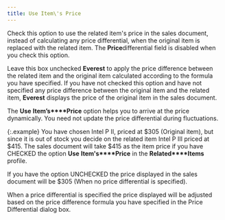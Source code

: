 ```yaml
---
title: Use Item\'s Price
---
```



Check this option  to use the related item's price in the  sales document, instead of calculating any price differential, when the  original item is replaced with the related item. The **Price**differential field is disabled  when you check this option.


Leave this box unchecked  **Everest**  to apply the price difference between the related item and the original  item calculated according to the formula you have specified. If you have  not checked this option and have not specified any price difference between  the original item and the related item, **Everest**  displays the price of the original item in the sales document.


The **Use** **Item’s****Price** option helps you to arrive  at the price dynamically. You need not update the price differential during  fluctuations.


{:.example}
You have  chosen Intel P II, priced at $305 (Original item), but since it is out  of stock you decide on the related item Intel P III priced at $415. The  sales document will take $415 as the item price if you have CHECKED the  option **Use** **Item's****Price** in the **Related****Items** profile.


If you have the option UNCHECKED the price displayed in the sales document  will be $305 (When no price differential is specified).


When a price differential is specified the price displayed will  be adjusted based on the price difference formula you have specified in  the Price Differential dialog box.
